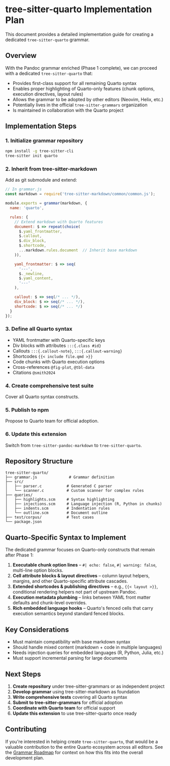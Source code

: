 # tree-sitter-quarto Implementation Plan

This document provides a detailed implementation guide for creating a dedicated `tree-sitter-quarto` grammar.

## Overview

With the Pandoc grammar enriched (Phase 1 complete), we can proceed with a dedicated `tree-sitter-quarto` that:

- Provides first-class support for all remaining Quarto syntax
- Enables proper highlighting of Quarto-only features (chunk options, execution directives, layout rules)
- Allows the grammar to be adopted by other editors (Neovim, Helix, etc.)
- Potentially lives in the official `tree-sitter-grammars` organization
- Is maintained in collaboration with the Quarto project

## Implementation Steps

### 1. Initialize grammar repository

```bash
npm install -g tree-sitter-cli
tree-sitter init quarto
```

### 2. Inherit from tree-sitter-markdown

Add as git submodule and extend:

```javascript
// In grammar.js
const markdown = require('tree-sitter-markdown/common/common.js');

module.exports = grammar(markdown, {
  name: 'quarto',

  rules: {
    // Extend markdown with Quarto features
    document: $ => repeat(choice(
      $.yaml_frontmatter,
      $.callout,
      $.div_block,
      $.shortcode,
      ...markdown.rules.document  // Inherit base markdown
    )),

    yaml_frontmatter: $ => seq(
      '---',
      $._newline,
      $.yaml_content,
      '---'
    ),

    callout: $ => seq(/* ... */),
    div_block: $ => seq(/* ... */),
    shortcode: $ => seq(/* ... */)
  }
});
```

### 3. Define all Quarto syntax

- YAML frontmatter with Quarto-specific keys
- Div blocks with attributes `:::{.class #id}`
- Callouts `:::{.callout-note}`, `:::{.callout-warning}`
- Shortcodes `{{< include file.qmd >}}`
- Code chunks with Quarto execution options
- Cross-references `@fig-plot`, `@tbl-data`
- Citations `@smith2024`

### 4. Create comprehensive test suite

Cover all Quarto syntax constructs.

### 5. Publish to npm

Propose to Quarto team for official adoption.

### 6. Update this extension

Switch from `tree-sitter-pandoc-markdown` to `tree-sitter-quarto`.

## Repository Structure

```
tree-sitter-quarto/
├── grammar.js              # Grammar definition
├── src/
│   ├── parser.c           # Generated C parser
│   └── scanner.c          # Custom scanner for complex rules
├── queries/
│   ├── highlights.scm     # Syntax highlighting
│   ├── injections.scm     # Language injection (R, Python in chunks)
│   ├── indents.scm        # Indentation rules
│   └── outline.scm        # Document outline
├── test/corpus/           # Test cases
└── package.json
```

## Quarto-Specific Syntax to Implement

The dedicated grammar focuses on Quarto-only constructs that remain after Phase 1:

1. **Executable chunk option lines** – `#| echo: false`, `#| warning: false`, multi-line option blocks.
2. **Cell attribute blocks & layout directives** – column layout helpers, margins, and other Quarto-specific attribute cascades.
3. **Extended shortcodes & publishing directives** – e.g., `{{< layout >}}`, conditional rendering helpers not part of upstream Pandoc.
4. **Execution metadata plumbing** – links between YAML front matter defaults and chunk-level overrides.
5. **Rich embedded language hooks** – Quarto's fenced cells that carry execution semantics beyond standard fenced blocks.

## Key Considerations

- Must maintain compatibility with base markdown syntax
- Should handle mixed content (markdown + code in multiple languages)
- Needs injection queries for embedded languages (R, Python, Julia, etc.)
- Must support incremental parsing for large documents

## Next Steps

1. **Create repository** under tree-sitter-grammars or as independent project
2. **Develop grammar** using tree-sitter-markdown as foundation
3. **Write comprehensive tests** covering all Quarto syntax
4. **Submit to tree-sitter-grammars** for official adoption
5. **Coordinate with Quarto team** for official support
6. **Update this extension** to use tree-sitter-quarto once ready

## Contributing

If you're interested in helping create `tree-sitter-quarto`, that would be a valuable contribution to the entire Quarto ecosystem across all editors. See the [Grammar Roadmap](grammar-roadmap.md) for context on how this fits into the overall development plan.
